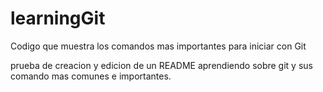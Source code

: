 # learningGit
Codigo que muestra los comandos mas importantes para iniciar con Git

prueba de creacion y edicion de un README 
aprendiendo sobre git y sus comando mas comunes e importantes. 
